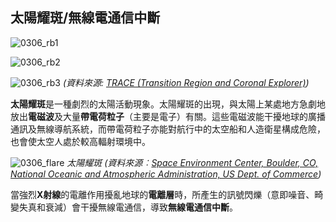 ## 太陽耀斑/無線電通信中斷

![0306_rb1](./static/0306_rb1.jpg)

![0306_rb2](./static/0306_rb2.jpg)

![0306_rb3](./static/0306_rb3.jpg)
*(資料來源: [TRACE (Transition Region and Coronal Explorer)](http://trace.lmsal.com/Science/ScientificResults/trace_cdrom/html/trace_images.html))*

**太陽耀斑**是一種劇烈的太陽活動現象。太陽耀斑的出現，與太陽上某處地方急劇地放出**電磁波**及大量**帶電荷粒子**（主要是電子）有關。這些電磁波能干擾地球的廣播通訊及無線導航系統，而帶電荷粒子亦能對航行中的太空船和人造衛星構成危險，也會使太空人處於較高輻射環境中。

![0306_flare](./static/0306_flare.jpg) 
*太陽耀斑 (資料來源︰[Space Environment Center, Boulder, CO, National Oceanic and Atmospheric Administration, US Dept. of Commerce](http://www.sec.noaa.gov/))*

當強烈**X射線**的電離作用擾亂地球的**電離層**時，所產生的訊號閃爍（意即噪音、畸變失真和衰減）會干擾無線電通信，導致**無線電通信中斷**。
